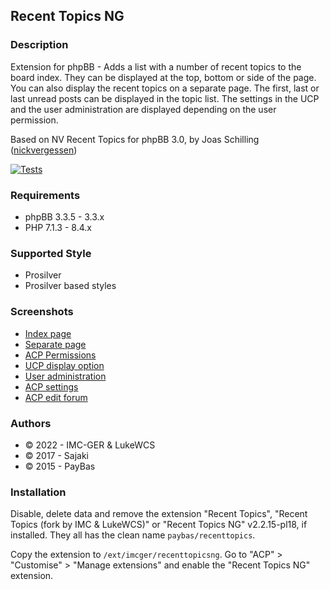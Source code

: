 ## Recent Topics NG

### Description
Extension for phpBB - Adds a list with a number of recent topics to the board index. They can be displayed at the top, bottom or side of the page. You can also display the recent topics on a separate page. The first, last or last unread posts can be displayed in the topic list. The settings in the UCP and the user administration are displayed depending on the user permission.

Based on NV Recent Topics for phpBB 3.0, by Joas Schilling ([nickvergessen](https://github.com/nickvergessen))

[![Tests](https://github.com/IMC-GER/RecentTopicsNG/actions/workflows/tests.yml/badge.svg)](https://github.com/IMC-GER/RecentTopicsNG/actions/workflows/tests.yml)

### Requirements
* phpBB 3.3.5 - 3.3.x
* PHP 7.1.3 - 8.4.x

### Supported Style
* Prosilver
* Prosilver based styles

### Screenshots
* [Index page](https://raw.githubusercontent.com/IMC-GER/images/main/screenshots/recenttopicsng/rtng_index.jpg)
* [Separate page](https://raw.githubusercontent.com/IMC-GER/images/main/screenshots/recenttopicsng/rtng_separate_page.jpg)
* [ACP Permissions](https://raw.githubusercontent.com/IMC-GER/images/main/screenshots/recenttopicsng/rtng_user_permissions.jpg)
* [UCP display option](https://raw.githubusercontent.com/IMC-GER/images/main/screenshots/recenttopicsng/rtng_ucp.jpg)
* [User administration](https://raw.githubusercontent.com/IMC-GER/images/main/screenshots/recenttopicsng/rtng_user_administration.jpg)
* [ACP settings](https://raw.githubusercontent.com/IMC-GER/images/main/screenshots/recenttopicsng/rtng_acp_settings.jpg)
* [ACP edit forum](https://raw.githubusercontent.com/IMC-GER/images/main/screenshots/recenttopicsng/rtng_edit_forum.jpg)

### Authors
* © 2022 - IMC-GER & LukeWCS
* © 2017 - Sajaki
* © 2015 - PayBas

### Installation
Disable, delete data and remove the extension "Recent Topics", "Recent Topics (fork by IMC & LukeWCS)" or "Recent Topics NG" v2.2.15-pl18, if installed. They all has the clean name `paybas/recenttopics`.

Copy the extension to `/ext/imcger/recenttopicsng`.
Go to "ACP" > "Customise" > "Manage extensions" and enable the "Recent Topics NG" extension.
